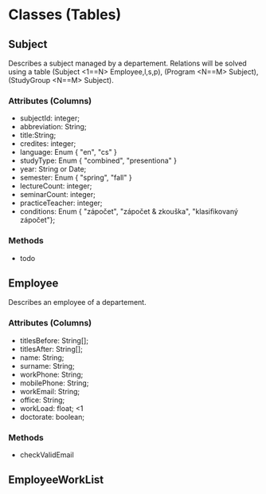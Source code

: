 # Classes (Tables)

## Subject

Describes a subject managed by a departement. 
Relations will be solved using a table (Subject <1==N> Employee,l,s,p), (Program <N==M> Subject),
(StudyGroup <N==M> Subject).

### Attributes (Columns)

* subjectId: integer;
* abbreviation: String;
* title:String;
* credites: integer;
* language: Enum { "en", "cs" }
* studyType: Enum { "combined", "presentiona" }
* year: String or Date;
* semester: Enum { "spring", "fall" }
* lectureCount: integer;
* seminarCount: integer;
* practiceTeacher: integer;
* conditions: Enum { "zápočet", "zápočet & zkouška", "klasifikovaný zápočet"};

### Methods

* todo

## Employee

Describes an employee of a departement.

### Attributes (Columns)

* titlesBefore: String[];
* titlesAfter: String[];
* name: String;
* surname: String;
* workPhone: String;
* mobilePhone: String;
* workEmail: String; 
* office: String;
* workLoad: float; <1
* doctorate: boolean;

### Methods

* checkValidEmail

## EmployeeWorkList

